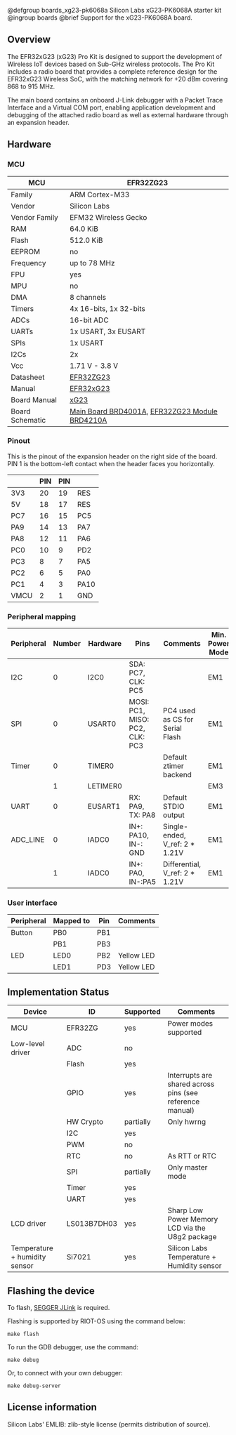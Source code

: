 @defgroup   boards_xg23-pk6068a Silicon Labs xG23-PK6068A starter kit
@ingroup    boards
@brief      Support for the xG23-PK6068A board.

## Overview
The EFR32xG23 (xG23) Pro Kit is designed to support the development of Wireless
IoT devices based on Sub-GHz wireless protocols. The Pro Kit includes a radio
board that provides a complete reference design for the EFR32xG23 Wireless SoC,
with the matching network for +20 dBm covering 868 to 915 MHz.

The main board contains an onboard J-Link debugger with a Packet Trace
Interface and a Virtual COM port, enabling application development and
debugging of the attached radio board as well as external hardware through an
expansion header.

## Hardware

### MCU
| MCU             | EFR32ZG23                                                                                        |
|-----------------|--------------------------------------------------------------------------------------------------|
| Family          | ARM Cortex-M33                                                                                   |
| Vendor          | Silicon Labs                                                                                     |
| Vendor Family   | EFM32 Wireless Gecko                                                                             |
| RAM             | 64.0 KiB                                                                                         |
| Flash           | 512.0 KiB                                                                                        |
| EEPROM          | no                                                                                               |
| Frequency       | up to 78 MHz                                                                                     |
| FPU             | yes                                                                                              |
| MPU             | no                                                                                               |
| DMA             | 8 channels                                                                                       |
| Timers          | 4x 16-bits, 1x 32-bits                                                                           |
| ADCs            | 16-bit ADC                                                                                       |
| UARTs           | 1x USART, 3x EUSART                                                                              |
| SPIs            | 1x USART                                                                                         |
| I2Cs            | 2x                                                                                               |
| Vcc             | 1.71 V - 3.8 V                                                                                   |
| Datasheet       | [EFR32ZG23](https://www.silabs.com/documents/public/data-sheets/efr32zg23-datasheet.pdf)         |
| Manual          | [EFR32xG23](https://www.silabs.com/documents/public/reference-manuals/efr32xg23-rm.pdf)          |
| Board Manual    | [xG23](https://www.silabs.com/documents/public/user-guides/ug507-brd4210a-user-guide.pdf)        |
| Board Schematic | [Main Board BRD4001A](https://www.silabs.com/documents/public/schematic-files/BRD4001A-A01-schematic.pdf), [EFR32ZG23 Module BRD4210A](https://www.silabs.com/documents/public/schematic-files/BRD4210A-A01-schematic.pdf) |

### Pinout

This is the pinout of the expansion header on the right side of the board.
PIN 1 is the bottom-left contact when the header faces  you horizontally.

|      | PIN | PIN |      |
|------|-----|-----|------|
| 3V3  | 20  | 19  | RES  |
| 5V   | 18  | 17  | RES  |
| PC7  | 16  | 15  | PC5  |
| PA9  | 14  | 13  | PA7  |
| PA8  | 12  | 11  | PA6  |
| PC0  | 10  | 9   | PD2  |
| PC3  | 8   | 7   | PA5  |
| PC2  | 6   | 5   | PA0  |
| PC1  | 4   | 3   | PA10 |
| VMCU | 2   | 1   | GND  |


### Peripheral mapping
| Peripheral | Number  | Hardware        | Pins                           | Comments                         | Min. Power Mode |
|------------|---------|-----------------|--------------------------------|----------------------------------|-----------------|
| I2C        | 0       | I2C0            | SDA: PC7,  CLK: PC5            |                                  | EM1             |
| SPI        | 0       | USART0          | MOSI: PC1, MISO: PC2, CLK: PC3 | PC4 used as CS for Serial Flash  | EM1             |
| Timer      | 0       | TIMER0          |                                | Default ztimer backend           | EM1             |
|            | 1       | LETIMER0        |                                |                                  | EM3             |
| UART       | 0       | EUSART1         | RX: PA9, TX: PA8               | Default STDIO output             | EM1             |
| ADC_LINE   | 0       | IADC0           | IN+: PA10, IN-: GND            | Single-ended, V_ref: 2 * 1.21V   | EM1             |
|            | 1       | IADC0           | IN+: PA0, IN-:PA5              | Differential, V_ref: 2 * 1.21V   | EM1             |

### User interface
| Peripheral | Mapped to | Pin  | Comments   |
|------------|-----------|------|------------|
| Button     | PB0       | PB1  |            |
|            | PB1       | PB3  |            |
| LED        | LED0      | PB2  | Yellow LED |
|            | LED1      | PD3  | Yellow LED |

## Implementation Status
| Device                        | ID          | Supported | Comments                                                       |
|-------------------------------|-------------|-----------|----------------------------------------------------------------|
| MCU                           | EFR32ZG     | yes       | Power modes supported                                          |
| Low-level driver              | ADC         | no        |                                                                |
|                               | Flash       | yes       |                                                                |
|                               | GPIO        | yes       | Interrupts are shared across pins (see reference manual)       |
|                               | HW Crypto   | partially | Only hwrng                                                     |
|                               | I2C         | yes       |                                                                |
|                               | PWM         | no        |                                                                |
|                               | RTC         | no        | As RTT or RTC                                                  |
|                               | SPI         | partially | Only master mode                                               |
|                               | Timer       | yes       |                                                                |
|                               | UART        | yes       |                                                                |
| LCD driver                    | LS013B7DH03 | yes       | Sharp Low Power Memory LCD via the U8g2 package                |
| Temperature + humidity sensor | Si7021      | yes       | Silicon Labs Temperature + Humidity sensor                     |

## Flashing the device
To flash, [SEGGER JLink](https://www.segger.com/jlink-software.html) is
required.

Flashing is supported by RIOT-OS using the command below:

```
make flash
```

To run the GDB debugger, use the command:

```
make debug
```

Or, to connect with your own debugger:

```
make debug-server
```

## License information
Silicon Labs' EMLIB: zlib-style license (permits distribution of source).
